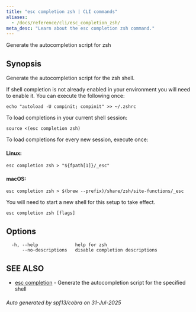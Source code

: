 ```yaml
---
title: "esc completion zsh | CLI commands"
aliases:
  - /docs/reference/cli/esc_completion_zsh/
meta_desc: "Learn about the esc completion zsh command."
---
```




Generate the autocompletion script for zsh

## Synopsis

Generate the autocompletion script for the zsh shell.

If shell completion is not already enabled in your environment you will need
to enable it.  You can execute the following once:

	echo "autoload -U compinit; compinit" >> ~/.zshrc

To load completions in your current shell session:

	source <(esc completion zsh)

To load completions for every new session, execute once:

#### Linux:

	esc completion zsh > "${fpath[1]}/_esc"

#### macOS:

	esc completion zsh > $(brew --prefix)/share/zsh/site-functions/_esc

You will need to start a new shell for this setup to take effect.


```
esc completion zsh [flags]
```

## Options

```
  -h, --help              help for zsh
      --no-descriptions   disable completion descriptions
```

## SEE ALSO

* [esc completion](/docs/esc/cli/commands/esc_completion/)	 - Generate the autocompletion script for the specified shell

###### Auto generated by spf13/cobra on 31-Jul-2025
